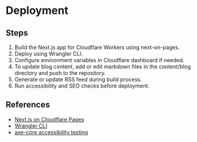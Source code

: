 # Deployment

## Steps
1. Build the Next.js app for Cloudflare Workers using next-on-pages.
2. Deploy using Wrangler CLI.
3. Configure environment variables in Cloudflare dashboard if needed.
4. To update blog content, add or edit markdown files in the content/blog directory and push to the repository.
5. Generate or update RSS feed during build process.
6. Run accessibility and SEO checks before deployment.

## References
- [Next.js on Cloudflare Pages](https://developers.cloudflare.com/pages/framework-guides/deploy-a-nextjs-site/)
- [Wrangler CLI](https://developers.cloudflare.com/workers/wrangler/)
- [axe-core accessibility testing](https://www.deque.com/axe/)
